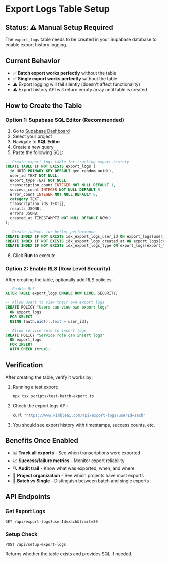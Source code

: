 # Export Logs Table Setup

## Status: ⚠️ **Manual Setup Required**

The `export_logs` table needs to be created in your Supabase database to enable export history logging.

## Current Behavior

- ✅ **Batch export works perfectly** without the table
- ✅ **Single export works perfectly** without the table
- ⚠️ Export logging will fail silently (doesn't affect functionality)
- ⚠️ Export history API will return empty array until table is created

## How to Create the Table

### Option 1: Supabase SQL Editor (Recommended)

1. Go to [Supabase Dashboard](https://supabase.com/dashboard)
2. Select your project
3. Navigate to **SQL Editor**
4. Create a new query
5. Paste the following SQL:

```sql
-- Create export_logs table for tracking export history
CREATE TABLE IF NOT EXISTS export_logs (
  id UUID PRIMARY KEY DEFAULT gen_random_uuid(),
  user_id TEXT NOT NULL,
  export_type TEXT NOT NULL,
  transcription_count INTEGER NOT NULL DEFAULT 1,
  success_count INTEGER NOT NULL DEFAULT 0,
  error_count INTEGER NOT NULL DEFAULT 0,
  category TEXT,
  transcription_ids TEXT[],
  results JSONB,
  errors JSONB,
  created_at TIMESTAMPTZ NOT NULL DEFAULT NOW()
);

-- Create indexes for better performance
CREATE INDEX IF NOT EXISTS idx_export_logs_user_id ON export_logs(user_id);
CREATE INDEX IF NOT EXISTS idx_export_logs_created_at ON export_logs(created_at DESC);
CREATE INDEX IF NOT EXISTS idx_export_logs_type ON export_logs(export_type);
```

6. Click **Run** to execute

### Option 2: Enable RLS (Row Level Security)

After creating the table, optionally add RLS policies:

```sql
-- Enable RLS
ALTER TABLE export_logs ENABLE ROW LEVEL SECURITY;

-- Allow users to view their own export logs
CREATE POLICY "Users can view own export logs"
  ON export_logs
  FOR SELECT
  USING (auth.uid()::text = user_id);

-- Allow service role to insert logs
CREATE POLICY "Service role can insert logs"
  ON export_logs
  FOR INSERT
  WITH CHECK (true);
```

## Verification

After creating the table, verify it works by:

1. Running a test export:
   ```bash
   npx tsx scripts/test-batch-export.ts
   ```

2. Check the export logs API:
   ```bash
   curl "https://www.kimbleai.com/api/export-logs?userId=zach"
   ```

3. You should see export history with timestamps, success counts, etc.

## Benefits Once Enabled

- 📊 **Track all exports** - See when transcriptions were exported
- 📈 **Success/failure metrics** - Monitor export reliability
- 🔍 **Audit trail** - Know what was exported, when, and where
- 📁 **Project organization** - See which projects have most exports
- 🔄 **Batch vs Single** - Distinguish between batch and single exports

## API Endpoints

### Get Export Logs
```
GET /api/export-logs?userId=zach&limit=50
```

### Setup Check
```
POST /api/setup-export-logs
```

Returns whether the table exists and provides SQL if needed.
